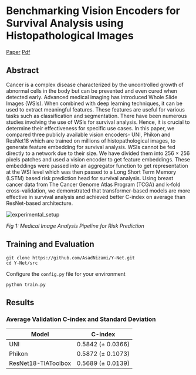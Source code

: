 # Benchmarking Vision Encoders for Survival Analysis using Histopathological Images
[Paper](https://www.medrxiv.org/content/10.1101/2024.08.23.24312362v1) [Pdf](https://www.medrxiv.org/content/10.1101/2024.08.23.24312362v1.full.pdf)

## Abstract
Cancer is a complex disease characterized by the uncontrolled growth of abnormal cells in the body but can be prevented and even cured when detected early. Advanced medical imaging has introduced Whole Slide Images (WSIs). When combined with deep learning techniques, it can be used to extract meaningful features. These features are useful for various tasks such as classification and segmentation. There have been numerous studies involving the use of WSIs for survival analysis. Hence, it is crucial to determine their effectiveness for specific use cases. In this paper, we compared three publicly available vision encoders- UNI, Phikon and ResNet18 which are trained on millions of histopathological images, to generate feature embedding for survival analysis. WSIs cannot be fed directly to a network due to their size. We have divided them into 256 $\times$ 256 pixels patches and used a vision encoder to get feature embeddings. These embeddings were passed into an aggregator function to get representation at the WSI level which was then passed to a Long Short Term Memory (LSTM) based risk prediction head for survival analysis. Using breast cancer data from The Cancer Genome Atlas Program (TCGA) and k-fold cross-validation, we demonstrated that transformer-based models are more effective in survival analysis and achieved better C-index on average than ResNet-based architecture.

![experimental_setup](https://github.com/user-attachments/assets/b44eeba4-e8bd-453c-aae8-db38395d6bc1)

*Fig 1: Medical Image Analysis Pipeline for Risk Prediction*

## Training and Evaluation
```
git clone https://github.com/AsadNizami/Y-Net.git
cd Y-Net/src
```
Configure the `config.py` file for your environment

```
python train.py
```

## Results
### Average Validation C-index and Standard Deviation

| Model                  | C-index               |
|------------------------|-----------------------|
| UNI                    | 0.5842 (± 0.0366)     |
| Phikon                 | 0.5872 (± 0.1073)     |
| ResNet18-TIAToolbox    | 0.5689 (± 0.0139)     |
